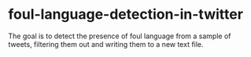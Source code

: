 # foul-language-detection-in-twitter
The goal is to detect the presence of foul language from a sample of tweets, filtering them out and writing them to a new text file.
